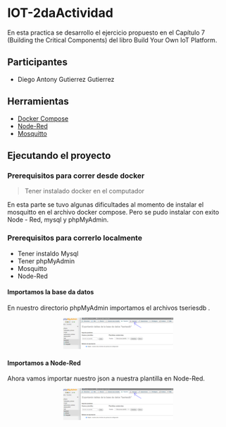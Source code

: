 # IOT-2daActividad
 En esta practica se desarrollo el ejercicio propuesto en el Capítulo 7 (Building the Critical Components) del libro Build Your Own IoT Platform.

## Participantes 
- Diego Antony Gutierrez Gutierrez 

## Herramientas 
- [Docker Compose](https://www.docker.com/)
- [Node-Red](https://nodered.org/)
- [Mosquitto](https://mosquitto.org/)

## Ejecutando el proyecto
 
### Prerequisitos para correr desde docker
> Tener instalado docker en el computador

En esta parte se tuvo algunas dificultades al momento de instalar el mosquitto en el archivo docker compose.  Pero se pudo instalar con exito Node - Red, mysql y phpMyAdmin.


### Prerequisitos para correrlo localmente 

- Tener instaldo Mysql
- Tener phpMyAdmin
- Mosquitto 
- Node-Red

#### Importamos la base da datos

En nuestro directorio phpMyAdmin importamos el archivos tseriesdb .

<p align="center"><img src="./assets/importar.PNG" width =250px> </p>

#### Importamos a Node-Red
Ahora vamos importar nuestro json a nuestra plantilla en Node-Red.

<p align="center"><img src="./assets/importar.PNG" width =250px> </p>